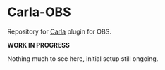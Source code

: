 # Carla-OBS

Repository for [Carla](https://github.com/falkTX/Carla) plugin for OBS.

**WORK IN PROGRESS**

Nothing much to see here, initial setup still ongoing.
